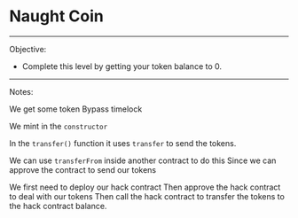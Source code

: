 # Naught Coin

---
Objective:
- Complete this level by getting your token balance to 0.
---

Notes:

We get some token
Bypass timelock

We mint in the `constructor`

In the `transfer()` function it uses `transfer` to send the tokens. 

We can use `transferFrom` inside another contract to do this
Since we can approve the contract to send our tokens

We first need to deploy our hack contract
Then approve the hack contract to deal with our tokens
Then call the hack contract to transfer the tokens to the hack contract balance. 